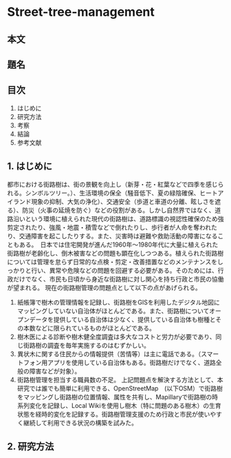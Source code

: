 # Street-tree-management
## 本文
## 題名
## 目次
1. はじめに
2. 研究方法
3. 考察
4. 結論
5. 参考文献

## 1. はじめに
都市における街路樹は、街の景観を向上し（新芽・花・紅葉などで四季を感じられる。シンボルツリー。）、生活環境の保全（騒音低下、夏の緑陰確保、ヒートアイランド現象の抑制、大気の浄化）、交通安全（歩道と車道の分離、眩しさを遮る）、防災（火事の延焼を防ぐ）などの役割がある。しかし自然界ではなく、道路沿いという環境に植えられた現代の街路樹は、道路標識の視認性確保のため強剪定されたり、強風・地震・積雪などで倒れたりし、歩行者が人命を奪われたり、交通障害を起こしたりする。また、災害時は避難や救助活動の障害になることもある。　日本では住宅開発が進んだ1960年～1980年代に大量に植えられた街路樹が老齢化し、倒木被害などの問題も顕在化しつつある。植えられた街路樹については管理を怠らず日常的な点検・剪定・改善措置などのメンテナンスをしっかりと行い、異常や危険などの問題を回避する必要がある。そのためには、行政だけでなく、市民も日頃から身近な街路樹に対し関心を持ち行政と市民の協働が望まれる。
現在の街路樹管理の問題点として以下の点があげられる。
1. 紙帳簿で樹木の管理情報を記録し、街路樹をGISを利用したデジタル地図にマッピングしていない自治体がほとんどである。また、街路樹についてオープンデータを提供している自治体は少なく、提供している自治体も樹種とその本数などに限られているものがほとんどである。
2. 樹木医による診断や樹木健全度調査は多大なコストと労力が必要であり、同じ街路樹の調査を毎年実施するのはむずかしい。　
3. 異状木に関する住民からの情報提供（苦情等）は主に電話である。（スマートフォン用アプリを使用している自治体もある。街路樹だけでなく、道路全般の障害などが対象）。
4. 街路樹管理を担当する職員数の不足。
上記問題点を解決する方法として、本研究では誰でも簡単に利用できる、OpenStreetMap　(以下OSM）で街路樹をマッピングし街路樹の位置情報、属性を共有し、Mapillaryで街路樹の時系列変化を記録し、Local Wikiを使用し樹木（特に問題のある樹木）の生育状態を経時的変化を記録する。街路樹管理支援のため行政と市民が使いやすく継続して利用できる状況の構築を試みた。

## 2. 研究方法

